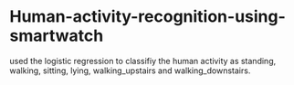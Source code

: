 # Human-activity-recognition-using-smartwatch
used the logistic regression to classifiy the human activity as standing, walking, sitting, lying, walking_upstairs and walking_downstairs.
